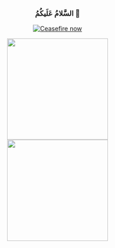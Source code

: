 <div align="center">
  <h3>السَّلامُ عَلَيكُمُ 👋</h3>
  
  [![Ceasefire now](https://img.shields.io/badge/%F0%9F%87%B5%F0%9F%87%B8_Free_Palestine-techforpalestine.org-D83838?labelColor=1a9700&link=https%3A%2F%2Ftechforpalestine.org%2Flearn-more)](https://techforpalestine.org/learn-more)

  <figure>
  <img height="230" src="https://github-readme-stats.vercel.app/api?username=magedragheb&hide_rank=true&hide=stars&show=reviews,prs_merged&show_icons=true&theme=vue-dark" href="https://github.com/anuraghazra/github-readme-stats"/>

<img height="230" src="https://github-readme-stats.vercel.app/api/top-langs?username=magedragheb&theme=vue-dark&layout=compact&langs_count=20"/>
</figure>

</div>




<!--

[![Maged's GitHub stats](https://github-readme-stats.vercel.app/api?username=magedragheb&hide_rank=true&hide=stars&show=reviews,prs_merged&show_icons=true&theme=vue-dark)](https://github.com/anuraghazra/github-readme-stats)
[![Top Langs](https://github-readme-stats.vercel.app/api/top-langs/?username=magedragheb&theme=vue-dark&layout=compact)](https://github.com/magedragheb)

**magedragheb/magedragheb** is a ✨ _special_ ✨ repository because its `README.md` (this file) appears on your GitHub profile.

Here are some ideas to get you started:

- 🔭 I’m currently working on ...
- 🌱 I’m currently learning ...
- 👯 I’m looking to collaborate on ...
- 🤔 I’m looking for help with ...
- 💬 Ask me about ...
- 📫 How to reach me: ...
- 😄 Pronouns: ...
- ⚡ Fun fact: ...
-->
